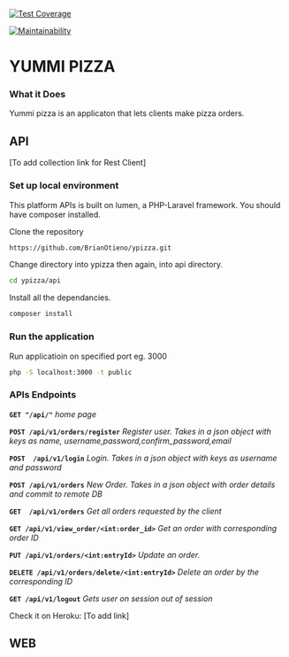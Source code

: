 [![Test Coverage](https://api.codeclimate.com/v1/badges/0ec0dddbc8a1de13ea1e/test_coverage)](https://codeclimate.com/github/BrianOtieno/ypizza/test_coverage)

[![Maintainability](https://api.codeclimate.com/v1/badges/0ec0dddbc8a1de13ea1e/maintainability)](https://codeclimate.com/github/BrianOtieno/ypizza/maintainability)

# YUMMI PIZZA

### What it Does
Yummi pizza is an applicaton that lets clients make pizza orders.<br/>

## API
[To add collection link for Rest Client]

### Set up local environment
This platform APIs is built on lumen, a PHP-Laravel framework. You should have composer installed. 

Clone the repository
```sh
https://github.com/BrianOtieno/ypizza.git
```

Change directory into ypizza then again, into api directory.
 

```sh
cd ypizza/api
```
Install all the dependancies.
```sh
composer install
```
 ### Run the application

Run applicatioin on specified port eg. 3000

```sh
php -S localhost:3000 -t public
```

### APIs Endpoints

**`GET "/api/"`** *home page*

**`POST /api/v1/orders/register`**    *Register user. Takes in a json object with keys as name, username,password,confirm_password,email*

**`POST  /api/v1/login`**  *Login. Takes in a json object with keys as username and password*

**`POST /api/v1/orders`** *New Order. Takes in a json object with order details and commit to remote DB*

**`GET  /api/v1/orders`** *Get all orders requested by the client*

**`GET /api/v1/view_order/<int:order_id>`** *Get an order with corresponding order ID*

**`PUT /api/v1/orders/<int:entryId>`** *Update an order.*

**`DELETE /api/v1/orders/delete/<int:entryId>`** *Delete an order by the corresponding ID*
 
**`GET /api/v1/logout`** *Gets user on session out of session*

Check it on Heroku: [To add link]

## WEB